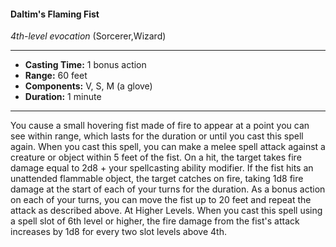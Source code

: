 #### Daltim's Flaming Fist
*4th-level evocation* (Sorcerer,Wizard)
___
- **Casting Time:** 1 bonus action
- **Range:** 60 feet
- **Components:** V, S, M (a glove)
- **Duration:** 1 minute
---
You cause a small hovering fist made of fire to
appear at a point you can see within range, which
lasts for the duration or until you cast this spell
again. When you cast this spell, you can make a
melee spell attack against a creature or object
within 5 feet of the fist. On a hit, the target takes
fire damage equal to 2d8 + your spellcasting ability
modifier. If the fist hits an unattended flammable
object, the target catches on fire, taking 1d8 fire
damage at the start of each of your turns for the
duration.
As a bonus action on each of your turns, you can
move the fist up to 20 feet and repeat the attack as
described above.
At Higher Levels. When you cast this spell using
a spell slot of 6th level or higher, the fire damage
from the fist's attack increases by 1d8 for every two
slot levels above 4th.

